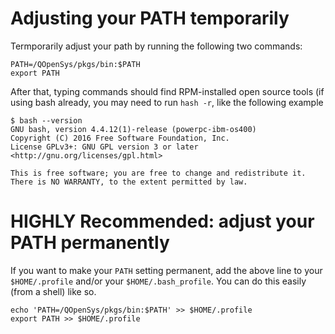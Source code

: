 # Adjusting your PATH temporarily
Termporarily adjust your path by running the following two commands:
```
PATH=/QOpenSys/pkgs/bin:$PATH
export PATH
```
After that, typing commands should find RPM-installed open source tools (if using bash already, you may need to run `hash -r`, like the following example
```
$ bash --version
GNU bash, version 4.4.12(1)-release (powerpc-ibm-os400)
Copyright (C) 2016 Free Software Foundation, Inc.
License GPLv3+: GNU GPL version 3 or later <http://gnu.org/licenses/gpl.html>

This is free software; you are free to change and redistribute it.
There is NO WARRANTY, to the extent permitted by law.
```

# HIGHLY Recommended: adjust your PATH permanently
If you want to make your `PATH` setting permanent, add the above line to your `$HOME/.profile` and/or your `$HOME/.bash_profile`. You can do this easily (from a shell) like so.

```
echo 'PATH=/QOpenSys/pkgs/bin:$PATH' >> $HOME/.profile
export PATH >> $HOME/.profile
```